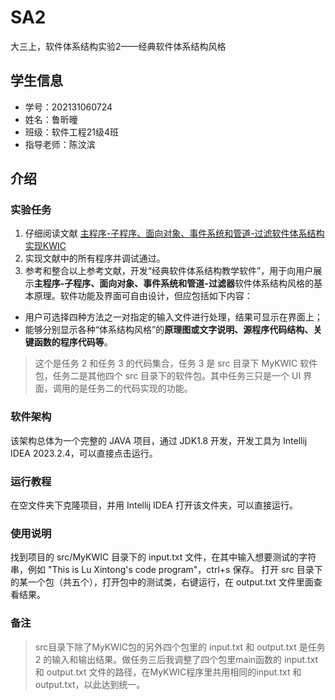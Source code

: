 # SA2
大三上，软件体系结构实验2——经典软件体系结构风格

## 学生信息

- 学号：202131060724
- 姓名：鲁昕曈
- 班级：软件工程21级4班
- 指导老师：陈汶滨

## 介绍

### 实验任务
1. 仔细阅读文献 [主程序-子程序、面向对象、事件系统和管道-过滤软件体系结构实现KWIC]([https://markdown.com.cn](https://blog.csdn.net/weixin_43853097/article/details/110943379?spm=1001.2101.3001.6661.1&utm_medium=distribute.pc_relevant_t0.none-task-blog-2%7Edefault%7ECTRLIST%7ERate-1-110943379-blog-82871259.t5_download_50w&depth_1-utm_source=distribute.pc_relevant_t0.none-task-blog-2%7Edefault%7ECTRLIST%7ERate-1-110943379-blog-82871259.t5_download_50w&utm_relevant_index=1))
2. 实现文献中的所有程序并调试通过。
3. 参考和整合以上参考文献，开发“经典软件体系结构教学软件”，用于向用户展示**主程序-子程序、面向对象、事件系统和管道-过滤器**软件体系结构风格的基本原理。软件功能及界面可自由设计，但应包括如下内容：
  - 用户可选择四种方法之一对指定的输入文件进行处理，结果可显示在界面上；
  - 能够分别显示各种“体系结构风格”的**原理图或文字说明、源程序代码结构、关键函数的程序代码等**。

> 这个是任务 2 和任务 3 的代码集合，任务 3 是 src 目录下 MyKWIC 软件包，任务二是其他四个 src 目录下的软件包。其中任务三只是一个 UI 界面，调用的是任务二的代码实现的功能。

### 软件架构
该架构总体为一个完整的 JAVA 项目，通过 JDK1.8 开发，开发工具为 Intellij IDEA 2023.2.4，可以直接点击运行。

### 运行教程
在空文件夹下克隆项目，并用 Intellij IDEA 打开该文件夹，可以直接运行。

### 使用说明
找到项目的 src/MyKWIC 目录下的 input.txt 文件，在其中输入想要测试的字符串，例如 "This is Lu Xintong's code program"，ctrl+s 保存。
打开 src 目录下的某一个包（共五个），打开包中的测试类，右键运行，在 output.txt 文件里面查看结果。

### 备注
> src目录下除了MyKWIC包的另外四个包里的 input.txt 和 output.txt 是任务 2 的输入和输出结果。做任务三后我调整了四个包里main函数的 input.txt 和 output.txt 文件的路径，在MyKWIC程序里共用相同的input.txt 和 output.txt，以此达到统一。
